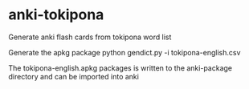 # anki-tokipona
Generate anki flash cards from tokipona word list

Generate the apkg package
python gendict.py -i  tokipona-english.csv

The tokipona-english.apkg packages is written to the anki-package directory and can be imported into anki
